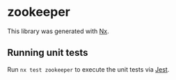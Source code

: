 # zookeeper

This library was generated with [Nx](https://nx.dev).

## Running unit tests

Run `nx test zookeeper` to execute the unit tests via [Jest](https://jestjs.io).
